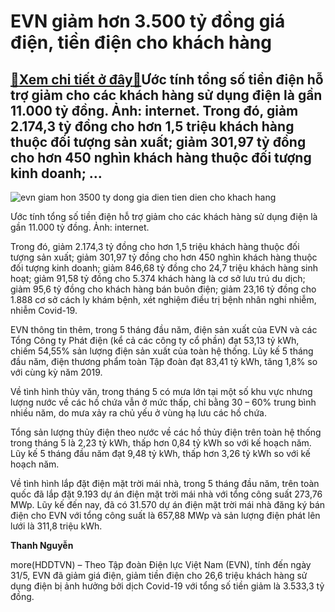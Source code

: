 EVN giảm hơn 3.500 tỷ đồng giá điện, tiền điện cho khách hàng
=============================================================

[:gift:Xem chi tiết ở đây:gift:](https://hddtvn.com/evn-giam-hon-3-500-ty-dong-gia-dien-tien-dien-cho-khach-hang/)Ước tính tổng số tiền điện hỗ trợ giảm cho các khách hàng sử dụng điện là gần 11.000 tỷ đồng. Ảnh: internet. Trong đó, giảm 2.174,3 tỷ đồng cho hơn 1,5 triệu khách hàng thuộc đối tượng sản xuất; giảm 301,97 tỷ đồng cho hơn 450 nghìn khách hàng thuộc đối tượng kinh doanh; …
---------------------------------------------------------------------------------------------------------------------------------------------------------------------------------------------------------------------------------------------------------------------------------





![evn giam hon 3500 ty dong gia dien tien dien cho khach hang](https://haiquanonline.com.vn/stores/news_dataimages/vanlh/042020/13/15/5433_giam-gia-dien_1304082705.jpg?rt=20200611145626 "EVN giảm hơn 3.500 tỷ đồng giá điện, tiền điện cho khách hàng")


Ước tính tổng số tiền điện hỗ trợ giảm cho các khách hàng sử dụng điện là gần 11.000 tỷ đồng. Ảnh: internet.



Trong đó, giảm 2.174,3 tỷ đồng cho hơn 1,5 triệu khách hàng thuộc đối tượng sản xuất; giảm 301,97 tỷ đồng cho hơn 450 nghìn khách hàng thuộc đối tượng kinh doanh; giảm 846,68 tỷ đồng cho 24,7 triệu khách hàng sinh hoạt; giảm 91,58 tỷ đồng cho 5.374 khách hàng là cơ sở lưu trú du dịch; giảm 95,6 tỷ đồng cho khách hàng bán buôn điện; giảm 23,16 tỷ đồng cho 1.888 cơ sở cách ly khám bệnh, xét nghiệm điều trị bệnh nhân nghi nhiễm, nhiễm Covid-19.


EVN thông tin thêm, trong 5 tháng đầu năm, điện sản xuất của EVN và các Tổng Công ty Phát điện (kể cả các công ty cổ phần) đạt 53,13 tỷ kWh, chiếm 54,55% sản lượng điện sản xuất của toàn hệ thống. Lũy kế 5 tháng đầu năm, điện thương phẩm toàn Tập đoàn đạt 83,41 tỷ kWh, tăng 1,8% so với cùng kỳ năm 2019.


Về tình hình thủy văn, trong tháng 5 có mưa lớn tại một số khu vực nhưng lượng nước về các hồ chứa vẫn ở mức thấp, chỉ bằng 30 – 60% trung bình nhiều năm, do mưa xảy ra chủ yếu ở vùng hạ lưu các hồ chứa.


Tổng sản lượng thủy điện theo nước về các hồ thủy điện trên toàn hệ thống trong tháng 5 là 2,23 tỷ kWh, thấp hơn 0,84 tỷ kWh so với kế hoạch năm. Lũy kế 5 tháng đầu năm đạt 9,48 tỷ kWh, thấp hơn 3,26 tỷ kWh so với kế hoạch năm.


Về tình hình lắp đặt điện mặt trời mái nhà, trong 5 tháng đầu năm, trên toàn quốc đã lắp đặt 9.193 dự án điện mặt trời mái nhà với tổng công suất 273,76 MWp. Lũy kế đến nay, đã có 31.570 dự án điện mặt trời mái nhà đăng ký bán điện cho EVN với tổng công suất là 657,88 MWp và sản lượng điện phát lên lưới là 311,8 triệu kWh.




**Thanh Nguyễn**



more(HDDTVN) – Theo Tập đoàn Điện lực Việt Nam (EVN), tính đến ngày 31/5, EVN đã giảm giá điện, giảm tiền điện cho 26,6 triệu khách hàng sử dụng điện bị ảnh hưởng bởi dịch Covid-19 với tổng số tiền giảm là 3.533,3 tỷ đồng.

